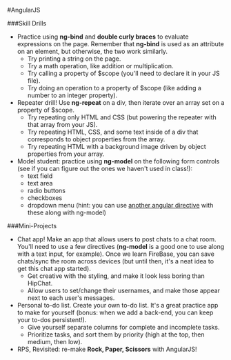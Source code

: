 #AngularJS


###Skill Drills
- Practice using **ng-bind** and **double curly braces** to evaluate expressions on the page. Remember that **ng-bind** is used as an attribute on an element, but otherwise, the two work similarly. 
	- Try printing a string on the page.
	- Try a math operation, like addition or multiplication.
	- Try calling a property of $scope (you'll need to declare it in your JS file).
	- Try doing an operation to a property of $scope (like adding a number to an integer property). 
- Repeater drill! Use **ng-repeat** on a div, then iterate over an array set on a property of $scope. 
	- Try repeating only HTML and CSS (but powering the repeater with that array from your JS).
	- Try repeating HTML, CSS, and some text inside of a div that corresponds to object properties from the array.
	- Try repeating HTML with a background image driven by object properties from your array.
- Model student: practice using **ng-model** on the following form controls (see if you can figure out the ones we haven't used in class!):
	- text field
	- text area
	- radio buttons
	- checkboxes
	- dropdown menu (hint: you can use [another angular directive](https://docs.angularjs.org/api/ng/directive/select) with these along with ng-model)


###Mini-Projects
- Chat app! Make an app that allows users to post chats to a chat room. You'll need to use a few directives (**ng-model** is a good one to use along with a text input, for example). Once we learn FireBase, you can save chats/sync the room across devices (but until then, it's a neat idea to get this chat app started).
	- Get creative with the styling, and make it look less boring than HipChat.
	- Allow users to set/change their usernames, and make those appear next to each user's messages.
- Personal to-do list. Create your own to-do list. It's a great practice app to make for yourself (bonus: when we add a back-end, you can keep your to-dos persistent!). 
	- Give yourself separate columns for complete and incomplete tasks.
	- Prioritize tasks, and sort them by priority (high at the top, then medium, then low).
- RPS, Revisited: re-make **Rock, Paper, Scissors** with AngularJS!




